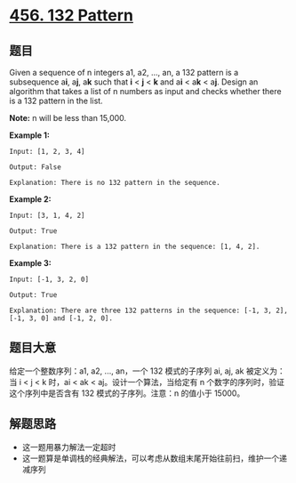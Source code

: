 # [456. 132 Pattern](https://leetcode.com/problems/132-pattern/)


## 题目

Given a sequence of n integers a1, a2, ..., an, a 132 pattern is a subsequence a**i**, a**j**, a**k** such that **i** < **j** < **k** and a**i** < a**k** < a**j**. Design an algorithm that takes a list of n numbers as input and checks whether there is a 132 pattern in the list.

**Note:** n will be less than 15,000.

**Example 1:**

    Input: [1, 2, 3, 4]
    
    Output: False
    
    Explanation: There is no 132 pattern in the sequence.

**Example 2:**

    Input: [3, 1, 4, 2]
    
    Output: True
    
    Explanation: There is a 132 pattern in the sequence: [1, 4, 2].

**Example 3:**

    Input: [-1, 3, 2, 0]
    
    Output: True
    
    Explanation: There are three 132 patterns in the sequence: [-1, 3, 2], [-1, 3, 0] and [-1, 2, 0].


## 题目大意


给定一个整数序列：a1, a2, ..., an，一个 132 模式的子序列 ai, aj, ak 被定义为：当 i < j < k 时，ai < ak < aj。设计一个算法，当给定有 n 个数字的序列时，验证这个序列中是否含有 132 模式的子序列。注意：n 的值小于 15000。


## 解题思路


- 这一题用暴力解法一定超时
- 这一题算是单调栈的经典解法，可以考虑从数组末尾开始往前扫，维护一个递减序列

